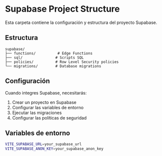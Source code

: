 # Supabase Project Structure

Esta carpeta contiene la configuración y estructura del proyecto Supabase.

## Estructura

```
supabase/
├── functions/          # Edge Functions
├── sql/               # Scripts SQL
├── policies/          # Row Level Security policies
└── migrations/        # Database migrations
```

## Configuración

Cuando integres Supabase, necesitarás:

1. Crear un proyecto en Supabase
2. Configurar las variables de entorno
3. Ejecutar las migraciones
4. Configurar las políticas de seguridad

## Variables de entorno

```bash
VITE_SUPABASE_URL=your_supabase_url
VITE_SUPABASE_ANON_KEY=your_supabase_anon_key
```